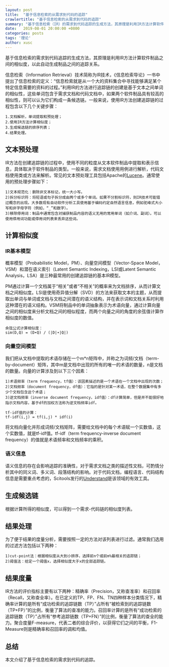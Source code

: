 ```yaml
---
layout: post
title:  "基于信息检索的从需求到代码的追踪"
crawlertitle: "基于信息检索的从需求到代码的追踪"
summary: "基于信息检索（IR）的需求到代码追踪的生成方法，其原理是利用IR方法计算软件制品之间的相似度，以此自动生成制品之间的追踪关系。"
date:   2019-08-01 20:00:00 +0800
categories: posts
tags: '理论'
author: xusc
---
```


基于信息检索的需求到代码追踪的生成方法，其原理是利用IR方法计算软件制品之间的相似度，以此自动生成制品之间的追踪关系。

信息检索（Information Retrieval）技术简称为IR技术，《信息检索导论》一书中提出了信息检索的定义：“信息检索就是从一个大的资料集合中寻找能够满足某个特定信息需要的资料的过程。”利用IR的方法进行追踪链的创建是基于文本之间单词的相似性，这些单词包含于需求文档和代码文档中，如果两个软件制品具有较高的相似性，则可以认为它们构成一条候选链。一般来说，使用IR方法创建追踪链的过程包含以下几个关键步骤：

    1.文档解析，单词提取和预处理；
    2.使用IR方法计算相似度；
    3.生成候选链的排序列表；
    4.结果处理。

## 文本预处理

IR方法在创建追踪链的过程中，使用不同的粒度从文本软件制品中提取和表示信息，具体取决于软件制品的类型。一般来说，需求文档使用用例进行解析，代码文档使用类或方法来解析。常见的文本预处理工具包括Apache的[Lucene][Lucene]。通常使用的预处理步骤如下：

    1)文本规范化：删除非文本标记，统一大小写。
    2)拆分标识符：将短语或句子拆分成由两个或多个单词。如果不分割标识符，则IR技术可能错过概念的出现。大多数现有自动软件分析工具使用基于编码约定自然语言信息，例如驼峰式大小写和非字母字符（例如，“_”和数字）。
    3)移除停用词：制品中通常包含对捕获制品内容的语义无用的常用单词（如介词、副词）。可以使用停用词功能或停用词列表来丢弃这些词。

[Lucene]: https://lucene.apache.org/

## 计算相似度

### IR基本模型

概率模型（Probabilistic Model，PM）、向量空间模型（Vector-Space Model，VSM）和潜在语义索引（Latent Semantic Indexing，LSI或Latent Semantic Analysis，LSA）是三种最常用的创建追踪链的基本IR模型。

PM通过计算一个文档属于“相关”或者“不相关”的概率来为文档排序，从而计算文档之间相似度。LSI是使用奇异值分解（SVD）的方法来获取文本的主题，从而提取出单词与单词或文档与文档之间潜在的语义结构，并在表示词和文档关系时利用这种潜在的语义结构。VSM将制品中的单词抽象表示为术语向量，通过计算向量之间的相似度来分析文档之间的相似程度，而两个向量之间的角度的余弦值计算作相似度的数值。

```
余弦公式计算相似度：
sim(D,Q) = (D∙Q) / (|D|∙|Q|)
```

### 向量空间模型

我们把从文档中提取的术语存储在一个m*n矩阵中，并称之为词频/文档（term-by-document）矩阵，其中m是文档中出现的所有的唯一的术语的数量，n是文档的数量。向量的计算涉及到以下三个因素：

    1)术语频率（term frequency，tf值）：该因素描述的是一个术语在一个文档中出现的次数；
    2)文档频率（document frequency，df值）：它指的是针对某一术语，在整个数据集中有多少个文档包含这个术语；
    3)逆文档频率（inverse document frequency，idf值）：df计算简单，但是并不能很好地指示文档内容，基于df的加权方法称为逆文档频率idf。

```
tf-idf值的计算：
tf-idf(i,j) = tf(i,j) * idf(i)
```

将文档向量化并形成词频/文档矩阵，需要给文档中的每个术语赋一个实数值，这个实数值，就是tf-idf值。tf-idf（term frequency-inverse document frequency）的值就是术语频率和文档频率的乘积。

### 语义信息

语义信息的存在会影响追踪的准确性，对于需求文档之类的描述性文档，可酌情分析其中的同义词、多义词、段落结构的影响。对于代码文档，编程语言、代码结构信息是需要重点考虑的，Scitools发行的[Understand][Understand]是该领域的有效工具。

[Understand]: https://scitools.com/

## 生成候选链

根据计算所得的相似度，可以得到一个需求-代码链的相似度列表。

## 结果处理

为了便于结果的度量分析，需要按照一定的方法对该列表进行过滤。通常我们选用的过滤方法包括以下两种：

    1)cut-point法：根据相似度从大到小排序，选择前n个或前m%最相关的追踪链；
    2)阈值法：给定一个阈值x，选择相似度大于x的全部追踪链。

## 结果度量

IR方法的评价指标主要有以下两种：精确率（Precision，又称查准率）和召回率（Recall，又称查全率）。在已定义的TP、FP、FN、TN四种样本分类情况下，精确率计算的是所有“成功检索的追踪链数（TP）”占所有“被检索到的追踪链数（TP+FP）”的比例，衡量了算法的查准的能力。召回率计算的是所有“成功检索的追踪链数（TP）”占所有“参考追踪链数（TP+FN）”的比例，衡量了算法的查全的能力。聚合度量F-measure，代表二者的综合评价，以获得它们之间的平衡，F1-Measure则是精确率和召回率的调和均值。

## 总结

本文介绍了基于信息检索的需求到代码的追踪。